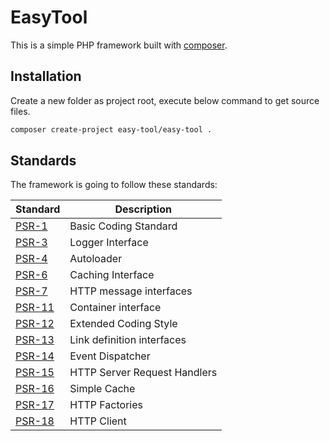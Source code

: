 # EasyTool

This is a simple PHP framework built with [composer](https://getcomposer.org/).

## Installation

Create a new folder as project root, execute below command to get source files.

```sh
composer create-project easy-tool/easy-tool .
```

## Standards

The framework is going to follow these standards:

|Standard|Description|
|---|---|
|[PSR-1](https://www.php-fig.org/psr/psr-1/)|Basic Coding Standard|
|[PSR-3](https://www.php-fig.org/psr/psr-3/)|Logger Interface|
|[PSR-4](https://www.php-fig.org/psr/psr-4/)|Autoloader|
|[PSR-6](https://www.php-fig.org/psr/psr-6/)|Caching Interface|
|[PSR-7](https://www.php-fig.org/psr/psr-7/)|HTTP message interfaces|
|[PSR-11](https://www.php-fig.org/psr/psr-11/)|Container interface|
|[PSR-12](https://www.php-fig.org/psr/psr-12/)|Extended Coding Style|
|[PSR-13](https://www.php-fig.org/psr/psr-13/)|Link definition interfaces|
|[PSR-14](https://www.php-fig.org/psr/psr-14/)|Event Dispatcher|
|[PSR-15](https://www.php-fig.org/psr/psr-15/)|HTTP Server Request Handlers|
|[PSR-16](https://www.php-fig.org/psr/psr-16/)|Simple Cache|
|[PSR-17](https://www.php-fig.org/psr/psr-17/)|HTTP Factories|
|[PSR-18](https://www.php-fig.org/psr/psr-18/)|HTTP Client|

